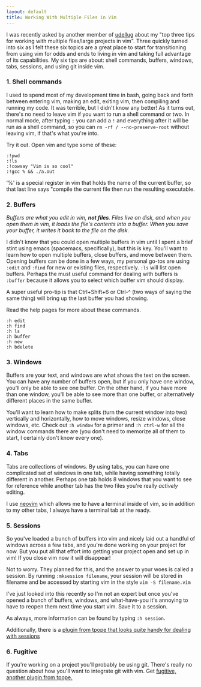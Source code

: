 ```yaml
---
layout: default
title: Working With Multiple Files in Vim
---
```


I was recently asked by another member of [udellug](https://www.lug.udel.edu/)
about my "top three tips for working with multiple files/large projects in vim".
Three quickly turned into six as I felt these six topics are a great place to
start for transitioning from using vim for odds and ends to living in vim and
taking full advantage of its capabilities. My six tips are about: shell
commands, buffers, windows, tabs, sessions, and using git inside vim.

### 1. Shell commands

I used to spend most of my development time in bash, going back and forth
between entering vim, making an edit, exiting vim, then compiling and running
my code. It was terrible, but I didn't know any better! As it turns out,
there's no need to leave vim if you want to run a shell command or two. In
normal mode, after typing `:` you can add a `!` and everything after it will
be run as a shell command, so you can `rm -rf / --no-preserve-root` without
leaving vim, if that's what you're into.

Try it out. Open vim and type some of these:

```
:!pwd
:!ls
:!cowsay "Vim is so cool"
:!gcc % && ./a.out
```

'%' is a special register in vim that holds the name of the current buffer, so
that last line says "compile the current file then run the resulting executable.

### 2. Buffers

_Buffers are what you edit in vim, **not files**. Files live on disk, and when
you open them in vim, it loads the file's contents into a buffer. When you save
your buffer, it writes it back to the file on the disk._

I didn't know that you could open multiple buffers in vim until I spent a brief
stint using emacs (spacemacs, specifically), but this is key. You'll want to
learn how to open multiple buffers, close buffers, and move between them.
Opening buffers can be done in a few ways, my personal go-tos are using `:edit`
and `:find` for new or existing files, respectively. `:ls` will list open
buffers. Perhaps the must useful command for dealing with buffers is `:buffer`
because it allows you to select which buffer vim should display.

A super useful pro-tip is that Ctrl+Shift+6 or Ctrl-^ (two ways of saying the
same thing) will bring up the last buffer you had showing.

Read the help pages for more about these commands.

```
:h edit
:h find
:h ls
:h buffer
:h new
:h bdelete
```

### 3. Windows

Buffers are your text, and windows are what shows the text on the screen. You
can have any number of buffers open, but if you only have one window, you'll
only be able to see one buffer. On the other hand, if you have more than one
window, you'll be able to see more than one buffer, or alternatively different
places in the same buffer.

You'll want to learn how to make splits (turn the current window into two)
vertically and horizontally, how to move windows, resize windows, close windows,
etc. Check out `:h window` for a primer and `:h ctrl-w` for all the window
commands there are (you don't need to memorize all of them to start, I
certainly don't know every one).

### 4. Tabs

Tabs are collections of windows. By using tabs, you can have one complicated
set of windows in one tab, while having something totally different
in another. Perhaps one tab holds 8 windows that you want to see for reference
while another tab has the two files you're really _actively_ editing.

I use [neovim](https://neovim.io/) which allows me to have a terminal inside of
vim, so in addition to my other tabs, I always have a terminal tab at the ready.

### 5. Sessions

So you've loaded a bunch of buffers into vim and nicely laid out a handful of
windows across a few tabs, and you're done working on your project for now. But
you put all that effort into getting your project open and set up in vim! If you
close vim now it will disappear!

Not to worry. They planned for this, and the answer to your woes is called a
session. By running `:mksession filename`, your session will be stored in
filename and be accessed by starting vim in the style `vim -S filename.vim`

I've just looked into this recently so I'm not an expert but once you've opened
a bunch of buffers, windows, and what-have-you it's annoying to have to reopen
them next time you start vim. Save it to a session.

As always, more information can be found by typing `:h session`.

Additionally, there is a [plugin from tpope that looks quite handy for dealing
with sessions](https://github.com/tpope/vim-obsession)

### 6. Fugitive

If you're working on a project you'll probably be using git. There's really no
question about how you'll want to integrate git with vim. Get [fugitive, another
plugin from tpope.](https://github.com/tpope/vim-fugitive)
